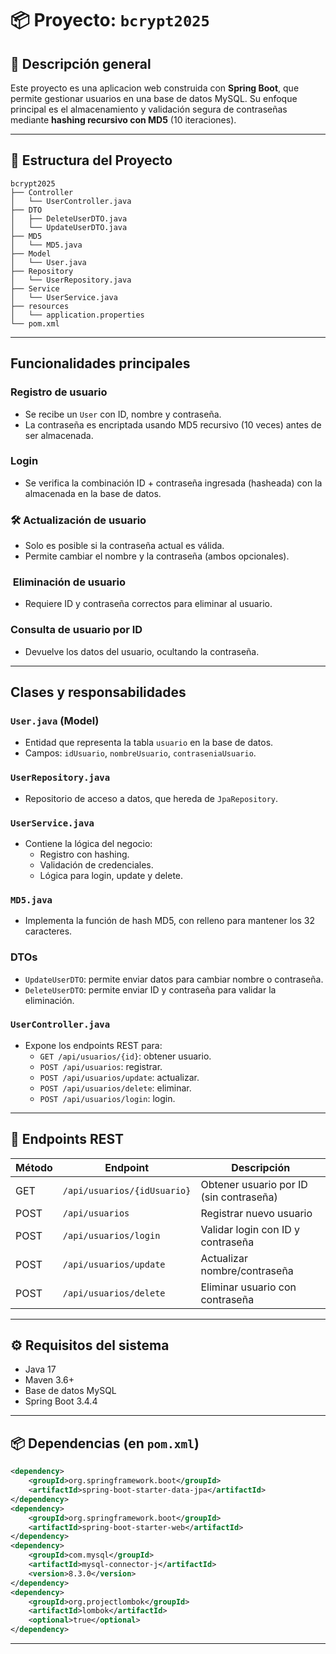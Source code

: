 
# 📦 Proyecto: `bcrypt2025`

## 🧾 Descripción general

Este proyecto es una aplicacion web construida con **Spring Boot**, que permite gestionar usuarios en una base de datos MySQL. Su enfoque principal es el almacenamiento y validación segura de contraseñas mediante **hashing recursivo con MD5** (10 iteraciones).

---

## 📂 Estructura del Proyecto

```
bcrypt2025
├── Controller
│   └── UserController.java
├── DTO
│   ├── DeleteUserDTO.java
│   └── UpdateUserDTO.java
├── MD5
│   └── MD5.java
├── Model
│   └── User.java
├── Repository
│   └── UserRepository.java
├── Service
│   └── UserService.java
├── resources
│   └── application.properties
└── pom.xml
```

---

##  Funcionalidades principales

###  Registro de usuario
- Se recibe un `User` con ID, nombre y contraseña.
- La contraseña es encriptada usando MD5 recursivo (10 veces) antes de ser almacenada.

###  Login
- Se verifica la combinación ID + contraseña ingresada (hasheada) con la almacenada en la base de datos.

### 🛠 Actualización de usuario
- Solo es posible si la contraseña actual es válida.
- Permite cambiar el nombre y la contraseña (ambos opcionales).

### ️ Eliminación de usuario
- Requiere ID y contraseña correctos para eliminar al usuario.

###  Consulta de usuario por ID
- Devuelve los datos del usuario, ocultando la contraseña.

---

##  Clases y responsabilidades

### `User.java` (Model)
- Entidad que representa la tabla `usuario` en la base de datos.
- Campos: `idUsuario`, `nombreUsuario`, `contraseniaUsuario`.

### `UserRepository.java`
- Repositorio de acceso a datos, que hereda de `JpaRepository`.

### `UserService.java`
- Contiene la lógica del negocio:
  - Registro con hashing.
  - Validación de credenciales.
  - Lógica para login, update y delete.

### `MD5.java`
- Implementa la función de hash MD5, con relleno para mantener los 32 caracteres.

### DTOs
- `UpdateUserDTO`: permite enviar datos para cambiar nombre o contraseña.
- `DeleteUserDTO`: permite enviar ID y contraseña para validar la eliminación.

### `UserController.java`
- Expone los endpoints REST para:
  - `GET /api/usuarios/{id}`: obtener usuario.
  - `POST /api/usuarios`: registrar.
  - `POST /api/usuarios/update`: actualizar.
  - `POST /api/usuarios/delete`: eliminar.
  - `POST /api/usuarios/login`: login.

---

## 🧪 Endpoints REST

| Método | Endpoint                    | Descripción                            |
|--------|-----------------------------|----------------------------------------|
| GET    | `/api/usuarios/{idUsuario}` | Obtener usuario por ID (sin contraseña)|
| POST   | `/api/usuarios`             | Registrar nuevo usuario
| POST   | `/api/usuarios/login`       | Validar login con ID y contraseña      |
| POST   | `/api/usuarios/update`      | Actualizar nombre/contraseña           |
| POST   | `/api/usuarios/delete`      | Eliminar usuario con contraseña        |

---

## ⚙️ Requisitos del sistema

- Java 17
- Maven 3.6+
- Base de datos MySQL
- Spring Boot 3.4.4

---

## 📦 Dependencias (en `pom.xml`)
```xml
<dependency>
    <groupId>org.springframework.boot</groupId>
    <artifactId>spring-boot-starter-data-jpa</artifactId>
</dependency>
<dependency>
    <groupId>org.springframework.boot</groupId>
    <artifactId>spring-boot-starter-web</artifactId>
</dependency>
<dependency>
    <groupId>com.mysql</groupId>
    <artifactId>mysql-connector-j</artifactId>
    <version>8.3.0</version>
</dependency>
<dependency>
    <groupId>org.projectlombok</groupId>
    <artifactId>lombok</artifactId>
    <optional>true</optional>
</dependency>
```

---
